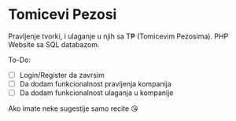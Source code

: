 # Tomicevi Pezosi
Pravljenje tvorki, i ulaganje u njih sa T₱ (Tomicevim Pezosima).
PHP Website sa SQL databazom.

To-Do:
- [ ] Login/Register da zavrsim
- [ ] Da dodam funkcionalnost pravljenja kompanija
- [ ] Da dodam funkcionalnost ulaganja u kompanije

Ako imate neke sugestije samo recite 😘
